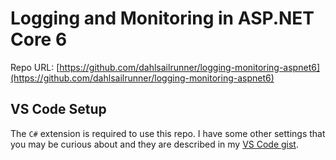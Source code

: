 # Logging and Monitoring in ASP.NET Core 6

Repo URL: [https://github.com/dahlsailrunner/logging-monitoring-aspnet6](https://github.com/dahlsailrunner/logging-monitoring-aspnet6)

## VS Code Setup

The `C#` extension is required to use this repo.  I have some other settings that you may be curious about
and they are described in my [VS Code gist](https://gist.github.com/dahlsailrunner/1765b807940e29951ea6bdfb36cd85dd).
